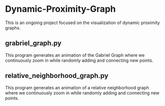 # Dynamic-Proximity-Graph
This is an ongoing project focused on the visualization of dynamic proximity graphs. 
## grabriel_graph.py
This program generates an animation of the Gabriel Graph where we continuously zoom in while randomly adding and connecting new points.
## relative_neighborhood_graph.py
This program generates an animation of a relative neighborhood graph where we continuously zoom in while randomly adding and connecting new points.
